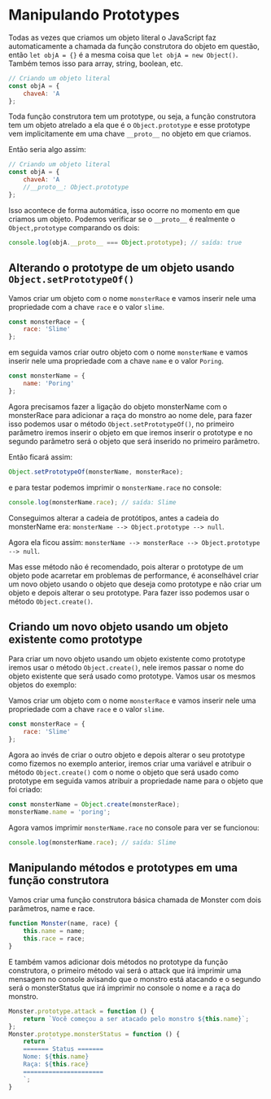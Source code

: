 # Manipulando Prototypes

Todas as vezes que criamos um objeto literal o JavaScript faz automaticamente a chamada da função construtora do objeto em questão, então `let objA = {}` é a mesma coisa que `let objA = new Object()`. Também temos isso para array, string, boolean, etc.

```js
// Criando um objeto literal
const objA = {
    chaveA: 'A
};
```

Toda função construtora tem um prototype, ou seja, a função construtora tem um objeto atrelado a ela que é o `Object.prototype` e esse prototype vem implicitamente em uma chave `__proto__` no objeto em que criamos.

Então seria algo assim:

```js
// Criando um objeto literal
const objA = {
    chaveA: 'A
    //__proto__: Object.prototype
};
```

Isso acontece de forma automática, isso ocorre no momento em que criamos um objeto. Podemos verificar se o `__proto__` é realmente o `Object,prototype` comparando os dois:

```js
console.log(objA.__proto__ === Object.prototype); // saída: true
```

## Alterando o prototype de um objeto usando `Object.setPrototypeOf()`

Vamos criar um objeto com o nome `monsterRace` e vamos inserir nele uma propriedade com a chave `race` e o valor `slime`.

```js
const monsterRace = {
    race: 'Slime'
};
```

em seguida vamos criar outro objeto com o nome `monsterName` e vamos inserir nele uma propriedade com a chave `name` e o valor `Poring`.

```js
const monsterName = {
    name: 'Poring'
};
```

Agora precisamos fazer a ligação do objeto monsterName com o monsterRace para adicionar a raça do monstro ao nome dele, para fazer isso podemos usar o método `Object.setPrototypeOf()`, no primeiro parâmetro iremos inserir o objeto em que iremos inserir o prototype e no segundo parâmetro será o objeto que será inserido no primeiro parâmetro.

Então ficará assim:

```js
Object.setPrototypeOf(monsterName, monsterRace);
```

e para testar podemos imprimir o `monsterName.race` no console:

```js
console.log(monsterName.race); // saída: Slime
```

Conseguimos alterar a cadeia de protótipos, antes a cadeia do monsterName era: `monsterName --> Object.prototype --> null`.

Agora ela ficou assim: `monsterName --> monsterRace --> Object.prototype --> null`.

Mas esse método não é recomendado, pois alterar o prototype de um objeto pode acarretar em problemas de performance, é aconselhável criar um novo objeto  usando o objeto que deseja como prototype e não criar um objeto e depois alterar o seu prototype. Para fazer isso podemos usar o método `Object.create()`.

## Criando um novo objeto usando um objeto existente como prototype

Para criar um novo objeto usando um objeto existente como prototype iremos usar o método `Object.create()`, nele iremos passar o nome do objeto existente que será usado como prototype. Vamos usar os mesmos objetos do exemplo:

Vamos criar um objeto com o nome `monsterRace` e vamos inserir nele uma propriedade com a chave `race` e o valor `slime`.

```js
const monsterRace = {
    race: 'Slime'
};
```

Agora ao invés de criar o outro objeto e depois alterar o seu prototype como fizemos no exemplo anterior, iremos criar uma variável e atribuir o método `Object.create()` com o nome o objeto que será usado como prototype em seguida vamos atribuir a propriedade name para o objeto que foi criado:

```js
const monsterName = Object.create(monsterRace);
monsterName.name = 'poring';
```

Agora vamos imprimir `monsterName.race` no console para ver se funcionou:

```js
console.log(monsterName.race); // saída: Slime
```

## Manipulando métodos e prototypes em uma função construtora

Vamos criar uma função construtora básica chamada de Monster com dois parâmetros, name e race.

```js
function Monster(name, race) {
    this.name = name;
    this.race = race;
}
```

E também vamos adicionar dois métodos no prototype da função construtora, o primeiro método vai será o attack que irá imprimir uma mensagem no console avisando que o monstro está atacando e o segundo será o monsterStatus que irá imprimir no console o nome e a raça do monstro.

```js
Monster.prototype.attack = function () {
    return `Você começou a ser atacado pelo monstro ${this.name}`;
};
Monster.prototype.monsterStatus = function () {
    return `
    ======= Status =======
    Nome: ${this.name}
    Raça: ${this.race}
    ======================
    `;
}
```